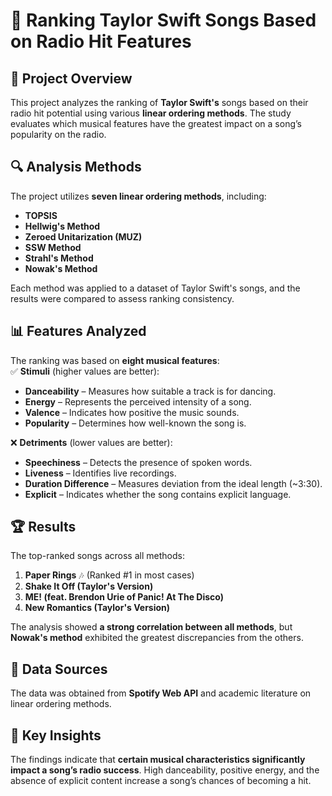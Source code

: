 # 🎵 Ranking Taylor Swift Songs Based on Radio Hit Features  

## 📌 Project Overview  
This project analyzes the ranking of **Taylor Swift's** songs based on their radio hit potential using various **linear ordering methods**. The study evaluates which musical features have the greatest impact on a song’s popularity on the radio.  

## 🔍 Analysis Methods  
The project utilizes **seven linear ordering methods**, including:  
- **TOPSIS**  
- **Hellwig's Method**  
- **Zeroed Unitarization (MUZ)**  
- **SSW Method**  
- **Strahl's Method**  
- **Nowak's Method**  

Each method was applied to a dataset of Taylor Swift's songs, and the results were compared to assess ranking consistency.  

## 📊 Features Analyzed  
The ranking was based on **eight musical features**:  
✅ **Stimuli** (higher values are better):  
- **Danceability** – Measures how suitable a track is for dancing.  
- **Energy** – Represents the perceived intensity of a song.  
- **Valence** – Indicates how positive the music sounds.  
- **Popularity** – Determines how well-known the song is.  

❌ **Detriments** (lower values are better):  
- **Speechiness** – Detects the presence of spoken words.  
- **Liveness** – Identifies live recordings.  
- **Duration Difference** – Measures deviation from the ideal length (~3:30).  
- **Explicit** – Indicates whether the song contains explicit language.  

## 🏆 Results  
The top-ranked songs across all methods:  
1. **Paper Rings** 🎶 (Ranked #1 in most cases)  
2. **Shake It Off (Taylor's Version)**  
3. **ME! (feat. Brendon Urie of Panic! At The Disco)**  
4. **New Romantics (Taylor's Version)**  

The analysis showed **a strong correlation between all methods**, but **Nowak's method** exhibited the greatest discrepancies from the others.  

## 🔗 Data Sources  
The data was obtained from **Spotify Web API** and academic literature on linear ordering methods.  

## 📌 Key Insights  
The findings indicate that **certain musical characteristics significantly impact a song’s radio success**. High danceability, positive energy, and the absence of explicit content increase a song’s chances of becoming a hit.  